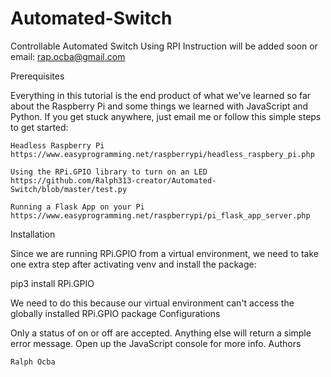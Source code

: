 # Automated-Switch
Controllable Automated Switch Using RPI
Instruction will be added soon or email: rap.ocba@gmail.com

Prerequisites

Everything in this tutorial is the end product of what we've learned so far about the Raspberry Pi and some things we learned with JavaScript and Python. If you get stuck anywhere, just email me or follow this simple steps to get started:

    Headless Raspberry Pi
    https://www.easyprogramming.net/raspberrypi/headless_raspbery_pi.php
    
    Using the RPi.GPIO library to turn on an LED
    https://github.com/Ralph313-creator/Automated-Switch/blob/master/test.py
    
    Running a Flask App on your Pi
    https://www.easyprogramming.net/raspberrypi/pi_flask_app_server.php
    
Installation

Since we are running RPi.GPIO from a virtual environment, we need to take one extra step after activating venv and install the package:

pip3 install RPi.GPIO

We need to do this because our virtual environment can't access the globally installed RPi.GPIO package
Configurations


Only a status of on or off are accepted. Anything else will return a simple error message. Open up the JavaScript console for more info.
Authors

    Ralph Ocba 

